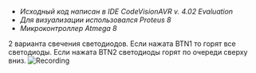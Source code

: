 - _Исходный код написан в IDE CodeVisionAVR v. 4.02 Evaluation_
- _Для визуализации использовался Proteus 8_
- _Микроконтроллер Atmega 8_

2 варианта свечения светодиодов.
Если нажата BTN1 то горят все светодиоды.
Если нажата BTN2 светодиоды горят по очереди сверху вниз.
![Recording](https://github.com/FedchenkoM/AVR_microchip/assets/73774460/c5ff1924-dffc-428b-8e90-57e606803989)
